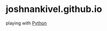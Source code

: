 # joshnankivel.github.io
playing with [Python](https://github.com/joshnankivel/joshnankivel.github.io/tree/master/learnpythonthehardway)
